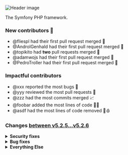 ![Header image](https://repository-images.githubusercontent.com/458058/af6a9d00-9374-11e9-887c-917673d9fe68)

The Symfony PHP framework.

### New contributors 🥰

 * @fliespl had their first pull request merged 🥇
 * @AndrolGenhald had their first pull request merged 🥇
 * @topikito had **two** pull requests merged 🥈
 * @adamwojs had their first pull request merged 🥇
 * @PedroTroller had their first pull request merged 🥇

### Impactful contributors

 * @xxx reported the most bugs 🐛
 * @yyy reviewed the most pull requests 👀
 * @zzz had the most commits merged 📈
 * @foobar added the most lines of code 🏋️‍♂️
 * @asdf had the most lines of code removed 🔪🩸

### Changes <a href="https://github.com/symfony/symfony/compare/v5.2.5...v5.2.6">between v5.2.5...v5.2.6</a>

<details><summary><b>Security fixes</b></summary>

<br>

 * [Security] Use concrete UserInterface and UserProviderInterface classes in the tests #40609 by @wouterj (reviewed by @chalasr, @Nyholm)
 * [Security] Use more concrete user classes in tests #40612 by @wouterj (reviewed by @chalasr)
 * [Security] Handle properly 'auto' option for remember me cookie security #40537 by @fliespl (reviewed by @nicolas-grekas)
 * [Security] Refresh original user in SwitchUserListener #39992 by @AndrolGenhald (reviewed by @derrabus, @fabpot, @maxhelias, @OskarStark)

</details>

<details><summary><b>Bug fixes</b></summary>

<br>

 * [Form] error if the input string couldn't be parsed as a date #40598 by @xabbuh (reviewed by @fabpot, @kamil-jakubowski, @OskarStark)
 * [HttpClient] fix using stream_copy_to_stream() with responses cast to php streams #40587 by @nicolas-grekas (reviewed by @fabpot, @Nyholm)
 * [Form] IntegerType: Always use en for IntegerToLocalizedStringTransformer #40510 by @Warxcell (reviewed by @derrabus, @xabbuh, @yceruto)
 * Uses the correct assignment action for console options depending if they are short or long #40593 by @topikito (reviewed by @chalasr, @Nyholm)
 * [HttpKernel] ConfigDataCollector to return known data without the need of a Kernel #40535 by @topikito (reviewed by @derrabus, @fabpot, @nicolas-grekas, @Nyholm, @stof)
 * Fix Trying to clone an uncloneable object of class #40568 by @jderusse (reviewed by @nicolas-grekas)
 * [PhpUnitBridge] fix reported class when deprecated method is static #40558 by @xabbuh (reviewed by @nicolas-grekas)
 * [Translation] Fix update existing key with existing +int-icu domain #40552 by @axi (reviewed by @nicolas-grekas, @stof)
 * Fixed parsing deprecated definitions without message key #40541 by @adamwojs (reviewed by @nicolas-grekas)
 * [Validator] Avoid triggering the autoloader for user-input values #40506 by @Seldaek (reviewed by @nicolas-grekas, @Ocramius, @ro0NL, @stof)
 * Security Hardening - unserialize DumpDataCollector #40546 by @jderusse (reviewed by @nicolas-grekas)
 * [DependencyInjection] Fix return type of getSubscribedServices() #40423 by @derrabus (reviewed by @fabpot, @jderusse, @nicolas-grekas, @OskarStark, @stof)
 * Be explicit about anchor background color in profiler toolbar #40475 by @bezin (reviewed by @nicolas-grekas)
 * [Bridge\Twig] Add 'form-control-range' for range input type #40472 by @Oviglo (reviewed by @AngelFQC, @nicolas-grekas)
 * [ErrorHandler] Fix error caused by `include` + open_basedir #40242 by @stlrnz (reviewed by @nicolas-grekas)
 * [FrameworkBundle] Make the TestBrowserToken interchangeable with other tokens #40368 by @Seldaek (reviewed by @chalasr, @nicolas-grekas)
 * [Mailer] make async-ses required #40481 by @jderusse (reviewed by @fabpot)
 * [Mime] Escape commas in address names #39866 by @YaFou (reviewed by @Cartman34, @fabpot, @fbourigault, @maxhelias, @sstok)
 * Check if templating engine supports given view #40373 by @fritzmg (reviewed by @fabpot)
 * [Console] Fix type of InputOption::$default #40428 by @oliverklee (reviewed by @chalasr, @derrabus, @dmaicher, @jderusse)
 * [TwigBridge] Fix "Serialization of 'Closure'" error when rendering an TemplatedEmail #40446 by @jderusse (reviewed by @derrabus, @fabpot, @nicolas-grekas)
 * Fix `ConstraintViolation#getMessageTemplate()` to always return `string` #40416 by @Ocramius (reviewed by @derrabus, @fabpot, @xabbuh)
 * [DoctrineBridge] Fix eventListener initialization when eventSubscriber constructor dispatch an event #40425 by @jderusse (reviewed by @chalasr, @fabpot)
 * [FrameworkBundle] Fix PropertyAccess definition when not in debug #40313 by @PedroTroller (reviewed by @derrabus, @fabpot, @nicolas-grekas)
 * [Form] clear unchecked choice radio boxes even if clear missing is set to false #40417 by @xabbuh (reviewed by @fabpot, @yceruto)
 * [ErrorHandler] Added missing type annotations to FlattenException #40388 by @derrabus (reviewed by @fabpot, @stof, @yceruto)
 * [TwigBridge] Allow version 3 of the Twig extra packages #40407 by @derrabus (reviewed by @fabpot)

</details>

<details><summary><b>Everything Else</b></summary>

<br>

 * Release v5.2.6 #40617 by @fabpot (reviewed by @mary-doc)
 * [HttpKernel] fix docblock #40611 by @xabbuh (reviewed by @derrabus, @Nyholm, @OskarStark, @wouterj)
 * [Filesystem] Fix dumpFile() method call #40608 by @sebpacz (reviewed by @Nyholm, @xabbuh)
 * [Form] skip intl dependent tests if the extension is missing #40606 by @xabbuh
 * [VarDumper] make DateCaster tests timezone-agnostic #40599 by @xabbuh (reviewed by @Nyholm)
 * [travis] remove cache of composer.lock for deps=low #40559 by @nicolas-grekas
 * [Filesystem] Fix comment with typo #40560 by @sebpacz (reviewed by @nicolas-grekas)
 * [travis] use packagist API v2 #40557 by @nicolas-grekas
 * [Contracts] Fix branch name in README.md links #40553 by @chalasr (reviewed by @nicolas-grekas)
 * [HttpClient] remove using $http_response_header #40538 by @nicolas-grekas (reviewed by @fabpot, @jderusse, @stof)
 * [Translation] fix test case name #40470 by @nicolas-grekas (reviewed by @chalasr)
 * [4.4] Fix wrong namespace in tests #40464 by @chalasr (reviewed by @derrabus)
 * [RateLimiter] [5.2] Fix wrong namespace in tests #40465 by @chalasr (reviewed by @derrabus)
 * [Routing] Remove unnecessary references to User class in test fixtures #40463 by @chalasr (reviewed by @derrabus)
 * [Mailer] fix lowest allowed dependencies #40455 by @xabbuh (reviewed by @Nyholm)
 * Update translations for Norwegian Nynorsk (nn) #38756 #40435 by @glye (reviewed by @fabpot, @Nyholm)

</details>
